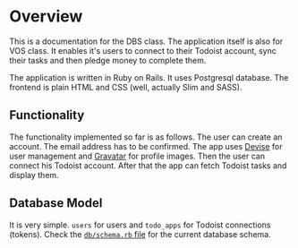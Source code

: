 # Overview

This is a documentation for the DBS class. The application itself is also for VOS class. It enables it's users to connect to their Todoist account, sync their tasks and then pledge money to complete them.

The application is written in Ruby on Rails. It uses Postgresql database. The frontend is plain HTML and CSS (well, actually Slim and SASS).

## Functionality

The functionality implemented so far is as follows. The user can create an account. The email address has to be confirmed. The app uses [Devise](http://devise.plataformatec.com.br/) for user management and [Gravatar](http://www.gravatar.com/) for profile images. Then the user can connect his Todoist account. After that the app can fetch Todoist tasks and display them.

## Database Model

It is very simple. `users` for users and `todo_apps` for Todoist connections (tokens). Check the [`db/schema.rb` file](https://github.com/chuckeles/serious-todo/blob/master/db/schema.rb) for the current database schema.
